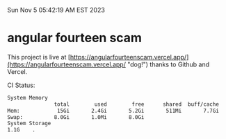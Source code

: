 Sun Nov  5 05:42:19 AM EST 2023

# angular fourteen scam


This project is live at [https://angularfourteenscam.vercel.app/](https://angularfourteenscam.vercel.app/ "dog!") thanks to Github and Vercel.

CI Status: 

```bash
System Memory
               total        used        free      shared  buff/cache   available
Mem:            15Gi       2.4Gi       5.2Gi       511Mi       7.7Gi        12Gi
Swap:          8.0Gi       1.0Mi       8.0Gi
System Storage
1.1G	.

